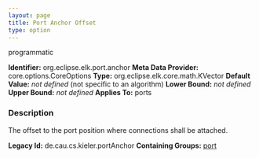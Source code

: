 ```yaml
---
layout: page
title: Port Anchor Offset
type: option
---
```

programmatic

**Identifier:** org.eclipse.elk.port.anchor
**Meta Data Provider:** core.options.CoreOptions
**Type:** org.eclipse.elk.core.math.KVector
**Default Value:** *not defined*  (not specific to an algorithm)
**Lower Bound:** *not defined*
**Upper Bound:** *not defined*
**Applies To:** ports

### Description
The offset to the port position where connections shall be attached.

**Legacy Id:** de.cau.cs.kieler.portAnchor
**Containing Groups:** [port](org-eclipse-elk-port)

